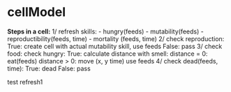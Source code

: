 # cellModel

**Steps in a cell:**
    1/ refresh skills:
        - hungry(feeds)
        - mutability(feeds)
        - reproductibility(feeds, time)
        - mortality (feeds, time)
    2/ check reproduction:
            True: create cell with actual mutability skill, use feeds
            False: pass
    3/ check food:
        check hungry:
            True: calculate distance with smell:
                distance = 0: eat(feeds)
                distance > 0: move (x, y time) use feeds
    4/ check dead(feeds, time):
            True: dead
            False: pass
            
   test refresh1
            

